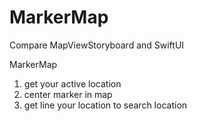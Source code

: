 # MarkerMap
Compare MapViewStoryboard and SwiftUI

MarkerMap
1. get your active location
2. center marker in map
3. get line your location to search location
